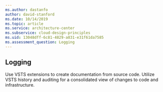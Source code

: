 ```yaml
---
ms.author: dastanfo
author: david-stanford
ms.date: 10/14/2019
ms.topic: article
ms.service: architecture-center
ms.subservice: cloud-design-principles
ms.uid: 13048dff-6c81-4829-a831-e31f61da7585
ms.assessment_question: Logging
---
```

## Logging

Use VSTS extensions to create documentation from source code. Utilize VSTS history and auditing for a consolidated view of changes to code and infrastructure.
